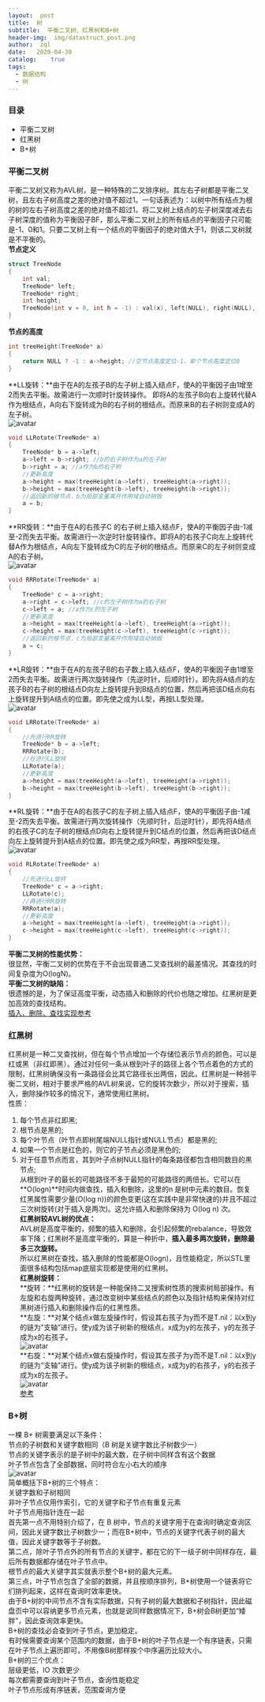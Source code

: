 ```yaml
---
layout:  post
title:  树
subtitle:  平衡二叉树、红黑树和B+树
header-img:	 img/datastruct_post.png
author:	 zql
date:	2020-04-30
catalog:	true
tags:	
  - 数据结构
  - 树
---  
```

### 目录  
 - 平衡二叉树
 - 红黑树  
 - B+树  

### 平衡二叉树  
平衡二叉树又称为AVL树，是一种特殊的二叉排序树。其左右子树都是平衡二叉树，且左右子树高度之差的绝对值不超过1。一句话表述为：以树中所有结点为根的树的左右子树高度之差的绝对值不超过1。将二叉树上结点的左子树深度减去右子树深度的值称为平衡因子BF，那么平衡二叉树上的所有结点的平衡因子只可能是-1、0和1。只要二叉树上有一个结点的平衡因子的绝对值大于1，则该二叉树就是不平衡的。  
**节点定义**  
```c++
struct TreeNode
{
    int val;
    TreeNode* left;
    TreeNode* right;
    int height;
    TreeNode(int v = 0, int h = -1) : val(x), left(NULL), right(NULL), height(h);
}
```
**节点的高度**  
```c++
int treeHeight(TreeNode* a)
{
    return NULL ? -1 : a->height; //空节点高度定位-1，单个节点高度定位0
}
```
**LL旋转：**由于在A的左孩子B的左子树上插入结点F，使A的平衡因子由1增至2而失去平衡。故需进行一次顺时针旋转操作。 即将A的左孩子B向右上旋转代替A作为根结点，A向右下旋转成为B的右子树的根结点。而原来B的右子树则变成A的左子树。  
![avatar](/img/AVL_LL_post.png)    
```c++
void LLRotate(TreeNode* a)
{
    TreeNode* b = a->left;
    a->left = b->right; //b的右子树作为a的左子树
    b->right = a; //a作为b的右子树
    //更新高度
    a->height = max(treeHeight(a->left), treeHeight(a->right));
    b->height = max(treeHeight(b->left), treeHeight(b->right));
    //返回新的根节点，b为局部变量离开作用域自动销毁
    a = b;
}
```
**RR旋转：**由于在A的右孩子C 的右子树上插入结点F，使A的平衡因子由-1减至-2而失去平衡。故需进行一次逆时针旋转操作。即将A的右孩子C向左上旋转代替A作为根结点，A向左下旋转成为C的左子树的根结点。而原来C的左子树则变成A的右子树。  
![avatar](/img/AVL_RR_post.png)  
```c++
void RRRotate(TreeNode* a)
{
    TreeNode* c = a->right;
    a->right = c->left; //c的左子树作为a的右子树
    c->left = a; //a作为c的左子树
    //更新高度
    a->height = max(treeHeight(a->left), treeHeight(a->right));
    c->height = max(treeHeight(c->left), treeHeight(c->right));
    //返回新的根节点，c为局部变量离开作用域自动销毁
    a = c;
}
```
**LR旋转：**由于在A的左孩子B的右子数上插入结点F，使A的平衡因子由1增至2而失去平衡。故需进行两次旋转操作（先逆时针，后顺时针）。即先将A结点的左孩子B的右子树的根结点D向左上旋转提升到B结点的位置，然后再把该D结点向右上旋转提升到A结点的位置。即先使之成为LL型，再按LL型处理。  
![avatar](/img/AVL_LR_post.png)  
```c++
void LRRotate(TreeNode* a)
{
    //先进行RR旋转
    TreeNode* b = a->left;
    RRRotate(b);
    //在进行LL旋转
    LLRotate(a);
    //更新高度
    a->height = max(treeHeight(a->left), treeHeight(a->right));
    b->height = max(treeHeight(b->left), treeHeight(b->right));
}
```
**RL旋转：**由于在A的右孩子C的左子树上插入结点F，使A的平衡因子由-1减至-2而失去平衡。故需进行两次旋转操作（先顺时针，后逆时针），即先将A结点的右孩子C的左子树的根结点D向右上旋转提升到C结点的位置，然后再把该D结点向左上旋转提升到A结点的位置。即先使之成为RR型，再按RR型处理。  
![avatar](/img/AVL_RL_post.png)  
```c++
void RLRotate(TreeNode* a)
{
    //先进行LL旋转
    TreeNode* c = a->right;
    LLRotate(c);
   	//再进行RR旋转
    RRRotate(a);
    //更新高度
    a->height = max(treeHeight(a->left), treeHeight(a->right));
    c->height = max(treeHeight(c->left), treeHeight(c->right));
}
```
**平衡二叉树的性能优势：**  
很显然，平衡二叉树的优势在于不会出现普通二叉查找树的最差情况。其查找的时间复杂度为O(logN)。  
**平衡二叉树的缺陷：**  
很遗憾的是，为了保证高度平衡，动态插入和删除的代价也随之增加。红黑树是更加高效的查找结构。  
[插入、删除、查找实现参考](https://blog.csdn.net/lpp0900320123/article/details/39367451?utm_source=app)  
### 红黑树  
红黑树是一种二叉查找树，但在每个节点增加一个存储位表示节点的颜色，可以是红或黑（非红即黑）。通过对任何一条从根到叶子的路径上各个节点着色的方式的限制，红黑树确保没有一条路径会比其它路径长出两倍，因此，红黑树是一种弱平衡二叉树，相对于要求严格的AVL树来说，它的旋转次数少，所以对于搜索，插入，删除操作较多的情况下，通常使用红黑树。  
性质：  
1. 每个节点非红即黑;  
2. 根节点是黑的;  
3. 每个叶节点（叶节点即树尾端NULL指针或NULL节点）都是黑的;  
4. 如果一个节点是红色的，则它的子节点必须是黑色的;  
5. 对于任意节点而言，其到叶子点树NULL指针的每条路径都包含相同数目的黑节点;  
从根到叶子的最长的可能路径不多于最短的可能路径的两倍长。它可以在**O(logn)**时间内做查找，插入和删除，这里的n 是树中元素的数目。恢复红黑属性需要少量(O(log n))的颜色变更(这在实践中是非常快速的)并且不超过三次树旋转(对于插入是两次)。这允许插入和删除保持为 O(log n) 次。  
**红黑树较AVL树的优点：**  
AVL树是高度平衡的，频繁的插入和删除，会引起频繁的rebalance，导致效率下降；红黑树不是高度平衡的，算是一种折中，**插入最多两次旋转，删除最多三次旋转。**    
所以红黑树在查找，插入删除的性能都是O(logn)，且性能稳定，所以STL里面很多结构包括map底层实现都是使用的红黑树。  
**红黑树旋转：**  
**旋转：**红黑树的旋转是一种能保持二叉搜索树性质的搜索树局部操作。有左旋和右旋两种旋转，通过改变树中某些结点的颜色以及指针结构来保持对红黑树进行插入和删除操作后的红黑性质。  
**左旋：**对某个结点x做左旋操作时，假设其右孩子为y而不是T.nil：以x到y的链为“支轴”进行。使y成为该子树新的根结点，x成为y的左孩子，y的左孩子成为x的右孩子。  
![avatar](/img/rbtree_lr_post.png)  
**右旋：**对某个结点x做右旋操作时，假设其左孩子为y而不是T.nil：以x到y的链为“支轴”进行。使y成为该子树新的根结点，x成为y的右孩子，y的右孩子成为x的左孩子。  
![avatar](//img/rbtree_rr_post.png)  
[参考](https://blog.csdn.net/tanrui519521/article/details/80980135)  
### B+树
一棵 B+ 树需要满足以下条件：  
节点的子树数和关键字数相同（B 树是关键字数比子树数少一）  
节点的关键字表示的是子树中的最大数，在子树中同样含有这个数据  
叶子节点包含了全部数据，同时符合左小右大的顺序  
![avatar](https://user-gold-cdn.xitu.io/2018/5/29/163a9a844c9a40b6?imageslim)  
简单概括下B+树的三个特点：  
关键字数和子树相同  
非叶子节点仅用作索引，它的关键字和子节点有重复元素  
叶子节点用指针连在一起  
首先第一点不用特别介绍了，在 B 树中，节点的关键字用于在查询时确定查询区间，因此关键字数比子树数少一；而在B+树中，节点的关键字代表子树的最大值，因此关键字数等于子树数。  
第二点，除叶子节点外的所有节点的关键字，都在它的下一级子树中同样存在，最后所有数据都存储在叶子节点中。  
根节点的最大关键字其实就表示整个B+树的最大元素。  
第三点，叶子节点包含了全部的数据，并且按顺序排列，B+树使用一个链表将它们排列起来，这样在查询时效率更快。  
由于B+树的中间节点不含有实际数据，只有子树的最大数据和子树指针，因此磁盘页中可以容纳更多节点元素，也就是说同样数据情况下，B+树会B树更加“矮胖”，因此查询效率更快。  
B+树的查找必会查到叶子节点，更加稳定。  
有时候需要查询某个范围内的数据，由于B+树的叶子节点是一个有序链表，只需在叶子节点上遍历即可，不用像B树那样挨个中序遍历比较大小。  
B+树的三个优点：  
层级更低，IO 次数更少  
每次都需要查询到叶子节点，查询性能稳定  
叶子节点形成有序链表，范围查询方便   
